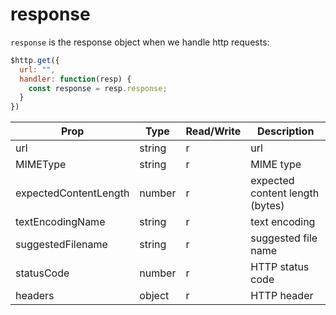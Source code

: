 # response

`response` is the response object when we handle http requests:

```js
$http.get({
  url: "",
  handler: function(resp) {
    const response = resp.response;
  }
})
```

Prop | Type | Read/Write | Description
---|---|---|---
url | string | r | url
MIMEType | string | r | MIME type
expectedContentLength | number | r | expected content length (bytes)
textEncodingName | string | r | text encoding
suggestedFilename | string | r | suggested file name
statusCode | number | r | HTTP status code
headers | object | r | HTTP header
